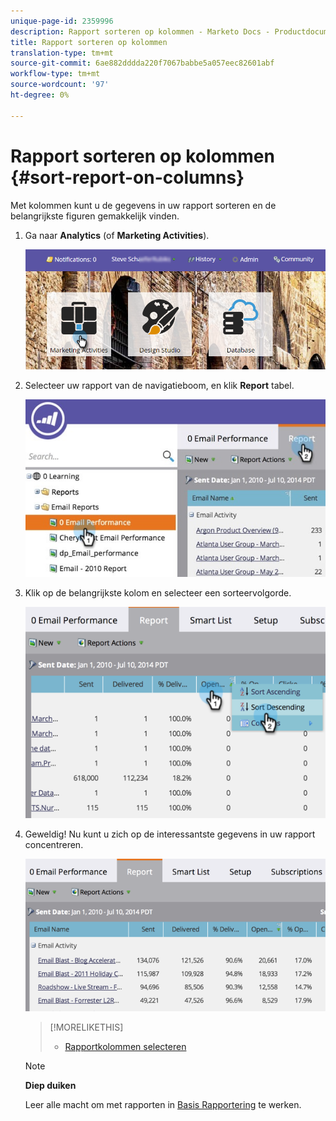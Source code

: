 ```yaml
---
unique-page-id: 2359996
description: Rapport sorteren op kolommen - Marketo Docs - Productdocumentatie
title: Rapport sorteren op kolommen
translation-type: tm+mt
source-git-commit: 6ae882dddda220f7067babbe5a057eec82601abf
workflow-type: tm+mt
source-wordcount: '97'
ht-degree: 0%

---
```



# Rapport sorteren op kolommen {#sort-report-on-columns}

Met kolommen kunt u de gegevens in uw rapport sorteren en de belangrijkste figuren gemakkelijk vinden.

1. Ga naar **Analytics** (of **Marketing Activities**).

   ![](assets/login-marketing-activities.png)

1. Selecteer uw rapport van de navigatieboom, en klik **Report** tabel.

   ![](assets/reports2.jpg)

1. Klik op de belangrijkste kolom en selecteer een sorteervolgorde.

   ![](assets/image2014-9-16-10-3a47-3a46.png)

1. Geweldig! Nu kunt u zich op de interessantste gegevens in uw rapport concentreren.

   ![](assets/image2014-9-16-10-3a47-3a50.png)

   >[!MORELIKETHIS]
   >
   >
   >    
   >    
   >    * [Rapportkolommen selecteren](select-report-columns.md)


   >[!NOTE]
   >
   >**Diep duiken**
   >
   >
   >Leer alle macht om met rapporten in [Basis Rapportering](https://docs.marketo.com/display/docs/basic+reporting) te werken.

